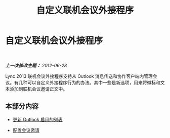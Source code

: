 ﻿---
title: 自定义联机会议外接程序
TOCTitle: 自定义联机会议外接程序
ms:assetid: 0fbf298f-7182-4a06-a2da-94ddbbc3db7e
ms:mtpsurl: https://technet.microsoft.com/zh-cn/library/JJ204674(v=OCS.15)
ms:contentKeyID: 49312023
ms.date: 05/19/2016
mtps_version: v=OCS.15
ms.translationtype: HT
---

# 自定义联机会议外接程序

 

_**上一次修改主题：** 2012-06-28_

Lync 2013 联机会议外接程序支持从 Outlook 消息传送和协作客户端内管理会议。有几种可以自定义外接程序行为的办法。其中一些是新选项，用来将徽标和文本添加到联机会议邀请正文中。

## 本部分内容

  - [更新 Outlook 启用的列表](lync-server-2013-updating-the-outlook-enable-list.md)

  - [配置会议邀请](lync-server-2013-configuring-the-meeting-invitation.md)

